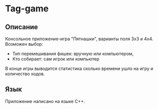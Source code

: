 # Tag-game
<h2>Описание</h2>
Консольное приложение-игра "Пятнашки", варианты поля 3х3 и 4х4.
Возможен выбор:
<ul>
<li>Тип перемешивания фишек: вручную или компьютером,</li>
<li>Кто собирает: сам игрок или компьютер</li>
</ul>
В конце игры выводится статистика сколько времени ушло на игру и количество ходов.
<h2>Язык</h2>
Приложение написано на языке С++.
